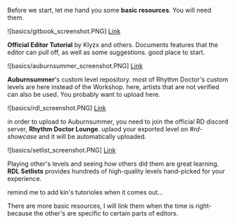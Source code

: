 Before we start, let me hand you some **basic resources**. You will need them.

![basics/gitbook_screenshot.PNG]
[Link](https://rhythm-doctor.gitbook.io/level-editor/)

**Official Editor Tutorial** by Klyzx and others. Documents features that the editor can pull off, as well as some suggestions. good place to start. 

![basics/auburnsummer_screenshot.PNG]
[Link](https://auburnsummer.github.io/rdlevels/)

**Auburnsummer**'s custom level repository. most of Rhythm Doctor's custom levels are here instead of the Workshop. here, artists that are not verified can also be used. You probably want to upload here.

![basics/rdl_screenshot.PNG]
[Link](https://discord.gg/rhythmdr)

in order to upload to Auburnsummer, you need to join the official RD discord server, **Rhythm Doctor Lounge**. uplaod your exported level on *#rd-showcase* and it will be automatically uploaded.

![basics/setlist_screenshot.PNG]
[Link](https://docs.google.com/spreadsheets/d/1acZltH8MKs81Nu-BOsaupeWfjJVDiDVoVzbIKepPdYQ/edit#gid=1233036881)

Playing other's levels and seeing how others did them are great learning. **RDL Setlists** provides hundreds of high-quality levels hand-picked for your experience.

<c>remind me to add kin's tutorioles when it comes out...</c>

There are more basic resources, I will link them when the time is right- because the other's are specific to certain parts of editors.